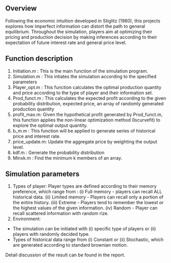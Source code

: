 Overview 
----------------------------
Following the economic intuition developed in Stiglitz (1980), this projects explores how imperfect information can distort the path to general equilibrium.
Throughout the simulation, players aim at optimizing their pricing and production decision by making inferences according to their expectation of future interest rate and general price level.

Function description
----------------------------
1. Initiation.m : This is the main function of the simulation program.
2. Simulation.m : This intiates the simulation according to the specified parameters
3. Player_opt.m : This function calculates the optimal production quantity and price according to the type of player and their information set. 
4. Prod_funct.m : This calculates the expected profit according to the given probability distribution, expected price, an array of randomly generated production quantity
5. profit_max.m: Given the hypothetical profit generated by Prod_funct.m, this function applies the non-linear optimization method (Iscurvefit) to explore the optimal output quantity. 
6. b_m.m       : This function will be applied to generate series of historical price and interest rate.
7. price_update.m: Update the aggregate price by weighting the output level.
8. kdf.m       : Generate the probability distribution 
9. Minxk.m     : Find the minimum k members of an array.


Simulation parameters
------------------------------
1. Types of player: Player types are defined according to their memory preference, which range from :
                      (i) Full memory - players can recall ALL historical data.
                      (ii)  Limited memory - Players can recall only a portion of the entire history.
                      (iii) Extreme   - Players tend to remember the lowest or the highest values of the given information.
                      (iv)  Random - Player can recall scattered information with random rize.
2. Environment: 
  - The simulation can be initiated with (i) specific type of players or (ii) players with randomly decided type.
  - Types of historical data range from (i) Constant or (ii) Stochastic, which are generated according to standard brownian motion.
  
  
  Detail discussion of the result can be found in the report.
